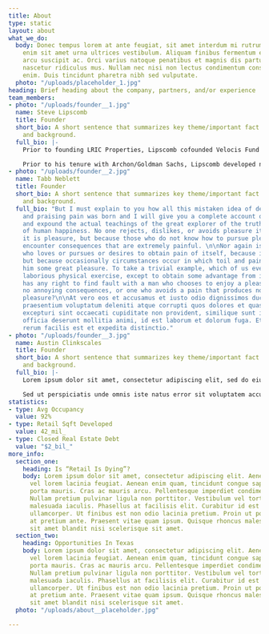 ```yaml
---
title: About
type: static
layout: about
what_we_do:
  body: Donec tempus lorem at ante feugiat, sit amet interdum mi rutrum. Morbi ultrices
    enim sit amet urna ultrices vestibulum. Aliquam finibus fermentum enim, non porta
    arcu suscipit ac. Orci varius natoque penatibus et magnis dis parturient montes,
    nascetur ridiculus mus. Nullam nec nisi non lectus condimentum consequat eu ut
    enim. Duis tincidunt pharetra nibh sed vulputate.
  photo: "/uploads/placeholder_1.jpg"
heading: Brief heading about the company, partners, and/or experience
team_members:
- photo: "/uploads/founder__1.jpg"
  name: Steve Lipscomb
  title: Founder
  short_bio: A short sentence that summarizes key theme/important fact about career
    and background.
  full_bio: |-
    Prior to founding LRIC Properties, Lipscomb cofounded Velocis Fund I in 2010, a Dallas-based private equity real estate investment company, and was involved in the acquisition, financing and asset management of 15 properties that total more than $300 million in assets under management. Included in this was the acquisition of 4 shopping centers totaling $117 million in acquisition costs. From 2001 to 2010 he was the National Director of Archon Retail, a Goldman Sachs Company, where he was responsible for the company’s overall acquisition, development and asset management of retail properties. Under his direction, Archon Retail grew to include five regional offices across the U.S. and a team of over 20 real estate professionals. During this time he was responsible for development and redevelopment of over four million square feet of shopping centers.

    Prior to his tenure with Archon/Goldman Sachs, Lipscomb developed numerous shopping centers across the U.S. as a development partner with North American Properties (1992-1999) and Lincoln Property Company (1980-1989). During that time frame he developed over 15 shopping centers and numerous single tenant build to suits.
- photo: "/uploads/founder__2.jpg"
  name: Tabb Neblett
  title: Founder
  short_bio: A short sentence that summarizes key theme/important fact about career
    and background.
  full_bio: "But I must explain to you how all this mistaken idea of denouncing pleasure
    and praising pain was born and I will give you a complete account of the system,
    and expound the actual teachings of the great explorer of the truth, the master-builder
    of human happiness. No one rejects, dislikes, or avoids pleasure itself, because
    it is pleasure, but because those who do not know how to pursue pleasure rationally
    encounter consequences that are extremely painful. \n\nNor again is there anyone
    who loves or pursues or desires to obtain pain of itself, because it is pain,
    but because occasionally circumstances occur in which toil and pain can procure
    him some great pleasure. To take a trivial example, which of us ever undertakes
    laborious physical exercise, except to obtain some advantage from it? But who
    has any right to find fault with a man who chooses to enjoy a pleasure that has
    no annoying consequences, or one who avoids a pain that produces no resultant
    pleasure?\n\nAt vero eos et accusamus et iusto odio dignissimos ducimus qui blanditiis
    praesentium voluptatum deleniti atque corrupti quos dolores et quas molestias
    excepturi sint occaecati cupiditate non provident, similique sunt in culpa qui
    officia deserunt mollitia animi, id est laborum et dolorum fuga. Et harum quidem
    rerum facilis est et expedita distinctio."
- photo: "/uploads/founder__3.jpg"
  name: Austin Clinkscales
  title: Founder
  short_bio: A short sentence that summarizes key theme/important fact about career
    and background.
  full_bio: |-
    Lorem ipsum dolor sit amet, consectetur adipiscing elit, sed do eiusmod tempor incididunt ut labore et dolore magna aliqua. Ut enim ad minim veniam, quis nostrud exercitation ullamco laboris nisi ut aliquip ex ea commodo consequat. Duis aute irure dolor in reprehenderit in voluptate velit esse cillum dolore eu fugiat nulla pariatur. Excepteur sint occaecat cupidatat non proident, sunt in culpa qui officia deserunt mollit anim id est laborum.

    Sed ut perspiciatis unde omnis iste natus error sit voluptatem accusantium doloremque laudantium, totam rem aperiam, eaque ipsa quae ab illo inventore veritatis et quasi architecto beatae vitae dicta sunt explicabo. Nemo enim ipsam voluptatem quia voluptas sit aspernatur aut odit aut fugit, sed quia consequuntur magni dolores eos qui ratione voluptatem sequi nesciunt. Neque porro quisquam est, qui dolorem ipsum quia dolor sit amet, consectetur, adipisci velit, sed quia non numquam eius modi tempora incidunt ut labore et dolore magnam aliquam quaerat voluptatem. Ut enim ad minima veniam, quis nostrum exercitationem ullam corporis suscipit laboriosam, nisi ut aliquid ex ea commodi consequatur? Quis autem vel eum iure reprehenderit qui in ea voluptate velit esse quam nihil molestiae consequatur, vel illum qui dolorem eum fugiat quo voluptas nulla pariatur?
statistics:
- type: Avg Occupancy
  value: 92%
- type: Retail Sqft Developed
  value: 42_mil_
- type: Closed Real Estate Debt
  value: "$2_bil_"
more_info:
  section_one:
    heading: Is “Retail Is Dying”?
    body: Lorem ipsum dolor sit amet, consectetur adipiscing elit. Aenean nec purus
      vel lorem lacinia feugiat. Aenean enim quam, tincidunt congue sapien eu, efficitur
      porta mauris. Cras ac mauris arcu. Pellentesque imperdiet condimentum hendrerit.
      Nullam pretium pulvinar ligula non porttitor. Vestibulum vel tortor vel purus
      malesuada iaculis. Phasellus at facilisis elit. Curabitur id est ac lacus molestie
      ullamcorper. Ut finibus est non odio lacinia pretium. Proin ut porta tellus,
      at pretium ante. Praesent vitae quam ipsum. Quisque rhoncus malesuada arcu,
      sit amet blandit nisi scelerisque sit amet.
  section_two:
    heading: Opportunities In Texas
    body: Lorem ipsum dolor sit amet, consectetur adipiscing elit. Aenean nec purus
      vel lorem lacinia feugiat. Aenean enim quam, tincidunt congue sapien eu, efficitur
      porta mauris. Cras ac mauris arcu. Pellentesque imperdiet condimentum hendrerit.
      Nullam pretium pulvinar ligula non porttitor. Vestibulum vel tortor vel purus
      malesuada iaculis. Phasellus at facilisis elit. Curabitur id est ac lacus molestie
      ullamcorper. Ut finibus est non odio lacinia pretium. Proin ut porta tellus,
      at pretium ante. Praesent vitae quam ipsum. Quisque rhoncus malesuada arcu,
      sit amet blandit nisi scelerisque sit amet.
  photo: "/uploads/about__placeholder.jpg"

---
```

